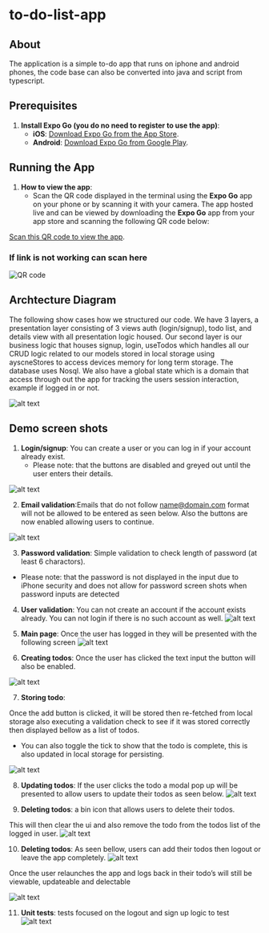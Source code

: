 # to-do-list-app

## About

The application is a simple to-do app that runs on iphone and android phones, the code base can also be converted into java and script from typescript. <br />

## Prerequisites

1. **Install Expo Go (you do no need to register to use the app)**:
   - **iOS**: [Download Expo Go from the App Store](https://apps.apple.com/us/app/expo-go/id982107779).
   - **Android**: [Download Expo Go from Google Play](https://play.google.com/store/apps/details?id=host.exp.exponent).<br />

## Running the App

1. **How to view the app**:
   - Scan the QR code displayed in the terminal using the **Expo Go** app on your phone or by scanning it with your camera.
     The app hosted live and can be viewed by downloading the **Expo Go** app from your app store and scanning the following QR code below:

[Scan this QR code to view the app](https://expo.dev/preview/update?message=set%20addVersionSource&updateRuntimeVersion=1.1.0&createdAt=2024-12-31T01%3A02%3A09.239Z&slug=exp&projectId=ba97eb8d-f733-4ac9-b817-975a16122842&group=9b10e8b7-47f0-4483-a75c-bbc20d22645e).

### If link is not working can scan here

![QR code](./QRupdated.jpg)<br />

## Archtecture Diagram

The following show cases how we structured our code. We have 3 layers, a presentation layer consisting of 3 views auth (login/signup), todo list, and details view with all presentation logic housed. Our second layer is our business logic that houses signup, login, useTodos which handles all our CRUD logic related to our models stored in local storage using ayscneStores to access devices memory for long term storage. The database uses Nosql. We also have a global state which is a domain that access through out the app for tracking the users session interaction, example if logged in or not.

![alt text](./to-do-diagram.jpg)<br />

## Demo screen shots

1. **Login/signup**: You can create a user or you can log in if your account already exist.
   - Please note: that the buttons are disabled and greyed out until the user enters their details.

![alt text](./demo-login.jpg)

2. **Email validation**:Emails that do not follow name@domain.com format will not be allowed to be entered as seen below. Also the buttons are now enabled allowing users to continue.

![alt text](./demo-email.jpg)

3. **Password validation**:
   Simple validation to check length of password (at least 6 charactors).

- Please note: that the password is not displayed in the input due to iPhone security and does not allow for password screen shots when password inputs are detected

4. **User validation**:
   You can not create an account if the account exists already. You can not login if there is no such account as well.
   ![alt text](./demo-userValidation.jpg)

5. **Main page**:
   Once the user has logged in they will be presented with the following screen
   ![alt text](./demo-mainpage.jpg)

6. **Creating todos**:
   Once the user has clicked the text input the button will also be enabled.

![alt text](./demo-creatingtodos.jpg)

7. **Storing todo**:

Once the add button is clicked, it will be stored then re-fetched from local storage also executing a validation check to see if it was stored correctly then displayed bellow as a list of todos.

- You can also toggle the tick to show that the todo is complete, this is also updated in local storage for persisting.

![alt text](./demo-sortingtodos.jpg)

8. **Updating todos**:
   If the user clicks the todo a modal pop up will be presented to allow users to update their todos as seen below.
   ![alt text](../to-do-list-app/Screenshots/demo-updatingtodos.jpg)

9. **Deleting todos**:
   a bin icon that allows users to delete their todos.

This will then clear the ui and also remove the todo from the todos list of the logged in user.
![alt text](../to-do-list-app/Screenshots/demo-deletedotos.jpg)

10. **Deleting todos**:
    As seen bellow, users can add their todos then logout or leave the app completely.
    ![alt text](../to-do-list-app/Screenshots/demo-datapresistance.jpg)

Once the user relaunches the app and logs back in their todo’s will still be viewable, updateable and delectable

![alt text](../to-do-list-app/Screenshots/demo-datapresistance2.jpg)

11. **Unit tests**:
    tests focused on the logout and sign up logic to test
    ![alt text](../to-do-list-app/Screenshots/demo-tests.jpg)
